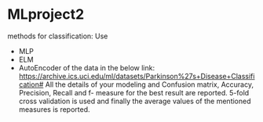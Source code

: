 # MLproject2
methods for classification:
Use
- MLP
- ELM
- AutoEncoder
of the data in the below link:
https://archive.ics.uci.edu/ml/datasets/Parkinson%27s+Disease+Classification#
All the details of your modeling and Confusion matrix, Accuracy, Precision, Recall and f- measure for the best result are reported.
5-fold cross validation is used and finally the average values of the mentioned measures is reported.
